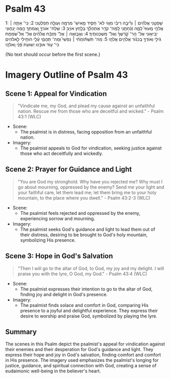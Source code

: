 # Psalm 43
1: שָׁפְטֵ֤נִי אֱלֹהִ֨ים ׀ וְרִ֘יבָ֤ה רִיבִ֗י מִגּ֥וֹי לֹא־ חָסִ֑יד מֵ֤אִישׁ־ מִרְמָ֖ה וְעַוְלָ֣ה תְפַלְּטֵֽנִי׃
2: כִּֽי־ אַתָּ֤ה ׀ אֱלֹהֵ֣י מָֽעוּזִּי֮ לָמָ֪ה זְנַ֫חְתָּ֥נִי לָֽמָּה־ קֹדֵ֥ר אֶתְהַלֵּ֗ךְ בְּלַ֣חַץ אוֹיֵֽב׃
3: שְׁלַח־ אוֹרְךָ֣ וַ֭אֲמִתְּךָ הֵ֣מָּה יַנְח֑וּנִי יְבִיא֥וּנִי אֶל־ הַֽר־ קָ֝דְשְׁךָ֗ וְאֶל־ מִשְׁכְּנוֹתֶֽיךָ׃
4: וְאָב֤וֹאָה ׀ אֶל־ מִזְבַּ֬ח אֱלֹהִ֗ים אֶל־ אֵל֮ שִׂמְחַ֪ת גִּ֫ילִ֥י וְאוֹדְךָ֥ בְכִנּ֗וֹר אֱלֹהִ֥ים אֱלֹהָֽי׃
5: מַה־ תִּשְׁתּ֬וֹחֲחִ֨י ׀ נַפְשִׁי֮ וּֽמַה־ תֶּהֱמִ֪י עָ֫לָ֥י הוֹחִ֣ילִי לֽ͏ֵ֭אלֹהִים כִּי־ ע֣וֹד אוֹדֶ֑נּוּ יְשׁוּעֹ֥ת פָּ֝נַ֗י וֵֽאלֹהָֽי׃

{No text should occur before the first scene.}
# Imagery Outline of Psalm 43

## Scene 1: Appeal for Vindication

> "Vindicate me, my God, and plead my cause against an unfaithful nation. Rescue me from those who are deceitful and wicked." - Psalm 43:1 (WLC)

- Scene:
  - The psalmist is in distress, facing opposition from an unfaithful nation.
- Imagery:
  - The psalmist appeals to God for vindication, seeking justice against those who act deceitfully and wickedly.

## Scene 2: Prayer for Guidance and Light

> "You are God my stronghold. Why have you rejected me? Why must I go about mourning, oppressed by the enemy? Send me your light and your faithful care, let them lead me; let them bring me to your holy mountain, to the place where you dwell." - Psalm 43:2-3 (WLC)

- Scene:
  - The psalmist feels rejected and oppressed by the enemy, experiencing sorrow and mourning.
- Imagery:
  - The psalmist seeks God's guidance and light to lead them out of their distress, desiring to be brought to God's holy mountain, symbolizing His presence.

## Scene 3: Hope in God's Salvation

> "Then I will go to the altar of God, to God, my joy and my delight. I will praise you with the lyre, O God, my God." - Psalm 43:4 (WLC)

- Scene:
  - The psalmist expresses their intention to go to the altar of God, finding joy and delight in God's presence.
- Imagery:
  - The psalmist finds solace and comfort in God, comparing His presence to a joyful and delightful experience. They express their desire to worship and praise God, symbolized by playing the lyre.

## Summary

The scenes in this Psalm depict the psalmist's appeal for vindication against their enemies and their desperation for God's guidance and light. They express their hope and joy in God's salvation, finding comfort and comfort in His presence. The imagery used emphasizes the psalmist's longing for justice, guidance, and spiritual connection with God, creating a sense of eudaimonic well-being in the believer's heart.